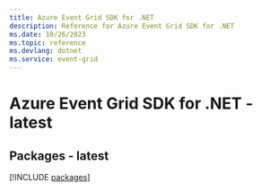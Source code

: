 ```yaml
---
title: Azure Event Grid SDK for .NET
description: Reference for Azure Event Grid SDK for .NET
ms.date: 10/26/2023
ms.topic: reference
ms.devlang: dotnet
ms.service: event-grid
---
```

# Azure Event Grid SDK for .NET - latest
## Packages - latest
[!INCLUDE [packages](event-grid-index.md)]